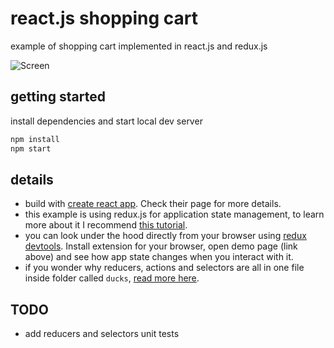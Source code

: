 # react.js shopping cart

example of shopping cart implemented in react.js and redux.js

![Screen](.ScreenShot.png "ScreenShot")


## getting started

install dependencies and start local dev server

```sh
npm install
npm start
```

## details
- build with [create react app](https://github.com/facebookincubator/create-react-app). Check their page for more details.
- this example is using redux.js for application state management, to learn more about it I recommend [this tutorial](https://egghead.io/courses/getting-started-with-redux).
- you can look under the hood directly from your browser using [redux devtools](https://github.com/zalmoxisus/redux-devtools-extension). Install extension for your browser, open demo page (link above) and see how app state changes when you interact with it.
- if you wonder why reducers, actions and selectors are all in one file inside folder called `ducks`, [read more here](https://github.com/erikras/ducks-modular-redux).

## TODO
- add reducers and selectors unit tests



